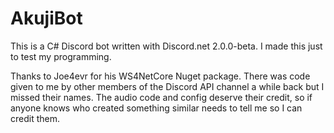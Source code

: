 # AkujiBot

This is a C# Discord bot written with Discord.net 2.0.0-beta. I made this just to test my programming.

Thanks to Joe4evr for his WS4NetCore Nuget package. There was code given to me by other members of the Discord API channel a while back but I missed their names. The audio code and config deserve their credit, so if anyone knows who created something similar needs to tell me so I can credit them.

